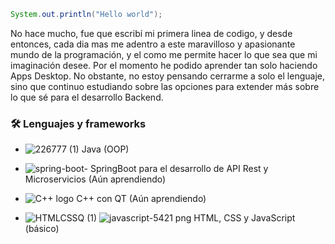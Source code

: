 ```Java
System.out.println("Hello world");
```
No hace mucho, fue que escribí mi primera linea de codigo, y desde entonces, cada dia mas me adentro a este maravilloso y apasionante mundo de la programación, y el como me permite hacer lo que sea que mi imaginación desee. Por el momento he podido aprender tan solo haciendo Apps Desktop. No obstante, no estoy pensando cerrarme a solo el lenguaje, sino que continuo estudiando sobre las opciones para extender más sobre lo que sé para el desarrollo Backend. 

### 🛠 Lenguajes y frameworks 

- ![226777 (1)](https://user-images.githubusercontent.com/114286961/215285345-1734feb6-2775-436d-9ded-58cb366eb510.png) Java (OOP)

- ![spring-boot-](https://user-images.githubusercontent.com/114286961/215282948-56d898f5-32af-4a16-999c-91b0a3b49827.png) SpringBoot para el desarrollo de API Rest y Microservicios (Aún aprendiendo)

- ![C++ logo](https://user-images.githubusercontent.com/114286961/215284363-d2ca337f-14e1-4474-a469-912b1c485b07.png) C++ con QT (Aún aprendiendo)

 

- ![HTMLCSSQ (1)](https://user-images.githubusercontent.com/114286961/215306718-7978e99b-6ad2-4636-9af1-7772a11419c0.png) ![javascript-5421 png](https://user-images.githubusercontent.com/114286961/215306661-793b9c61-30b8-41c9-94bf-8a2a5d8c5fb3.png) HTML, CSS y JavaScript (básico)




